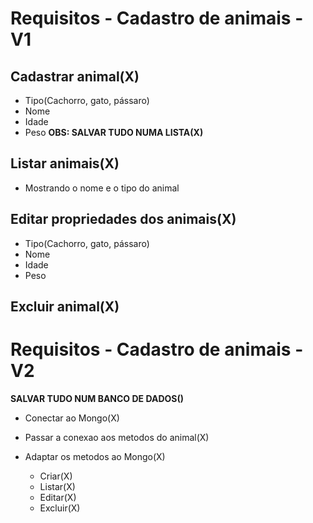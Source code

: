 # Requisitos - Cadastro de animais - V1

## Cadastrar animal(X)

- Tipo(Cachorro, gato, pássaro)
- Nome
- Idade
- Peso
  **OBS: SALVAR TUDO NUMA LISTA(X)**

## Listar animais(X)

- Mostrando o nome e o tipo do animal

## Editar propriedades dos animais(X)

- Tipo(Cachorro, gato, pássaro)
- Nome
- Idade
- Peso

## Excluir animal(X)

# Requisitos - Cadastro de animais - V2

**SALVAR TUDO NUM BANCO DE DADOS()**

- Conectar ao Mongo(X)
- Passar a conexao aos metodos do animal(X)

- Adaptar os metodos ao Mongo(X)
  - Criar(X)
  - Listar(X)
  - Editar(X)
  - Excluir(X)
